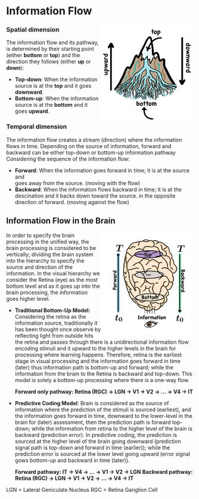<h1> Information Flow </h1>
  
  <img src="images/Flow.png" width="250" align="right"/>
  
  <h3>Spatial dimension</h3>
  
  The information flow and its pathway, is determined by their starting point 
  (either **bottom** or **top**) and the direction they follows (either **up** or **down**):
  * **Top-down**: When the information source is at the **top** and it goes **downward**.
  * **Bottom-up**: When the information source is at the **bottom** and it goes **upward**. 

  <h3>Temporal dimension</h3>

  The information flow creates a stream (direction) where the information
  flows in time. Depending on the source of information, forward and backward 
  can be either top-down or bottom-up information pathway Considering the sequence of the
  information flow:
  * **Forward**: When the information goes forward in time; it is at the source and  
  goes away from the source. (moving with the flow)
  * **Backward**: When the information flows backward in time; it is at the descination
    and it backs down toward the source. in the opposite direction of forward. (moving against the flow)

  <summary> <h2> 
  Information Flow in the Brain
  </h2></summary>

  <img src="images/brain_flow.png" width="250" align="right"/>

  In order to specify the brain processing in the unified way, the brain processing 
  is considered to be vertically; dividing the brain system into 
  the hierarchy to specify the source and direction of the information.
  In the visual hierarchy we consider the Retina (eye) as the most bottom level
  and as it goes up into the brain processing, the information goes higher level.

  * **Traditional Bottom-Up Model:** Considering the retina as the information source, traditionally
  it has been thought once observe by reflecting light from outside hits the retina and passes through
  there is a unidirectional information flow encoding stimuli and it upward to the higher levels in the
  brain for processing where learning happens. Therefore, retina is the earliest stage in visual processing
  and the information goes forward in time (later) thus information path is bottom-up and forward;
  while the information from the brain to the Retina is backward and top-down. This model is solely a
  bottom-up processing where there is a one-way flow.
 
    **Forward only pathway: Retina (RGC) → LGN → V1 → V2 → ... → V4 → IT**

  * **Predictive Coding Model**: Brain is considered as the source of information where the prediction of
    the stimuli is sourced (earliest), and the information goes forward in time, downward to the lower-level
    in the brain for (later) assessment, then the prediction path is forward top-down; while the information
    from retina to the higher level of the brain is backward (prediction error).
    In predictive coding, the prediction is sourced at the higher level of the brain going downward
    (prediction signal path is top-down and forward in time (earlier));
    while the prediction error is sourced at the lower level going upward
    (error signal gows bottom-up and backward in time (later)).
    
    **Forward pathway: IT → V4 → ... → V1 → V2 → LGN**
    **Backward pathway: Retina (RGC) → LGN → V1 → V2 → ... → V4 → IT**
    

  


LGN = Lateral Geniculate Nucleus
RGC = Retina Ganglion Cell

  

  
